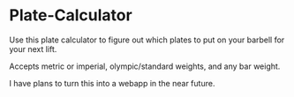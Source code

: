 # Plate-Calculator

Use this plate calculator to figure out which plates to put on your barbell for your next lift.

Accepts metric or imperial, olympic/standard weights, and any bar weight.

I have plans to turn this into a webapp in the near future.
